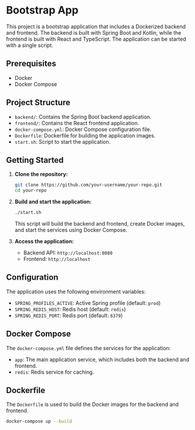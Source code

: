 # Bootstrap App

This project is a bootstrap application that includes a Dockerized backend and frontend. The backend is built with Spring Boot and Kotlin, while the frontend is built with React and TypeScript. The application can be started with a single script.

## Prerequisites

- Docker
- Docker Compose

## Project Structure

- `backend/`: Contains the Spring Boot backend application.
- `frontend/`: Contains the React frontend application.
- `docker-compose.yml`: Docker Compose configuration file.
- `Dockerfile`: Dockerfile for building the application images.
- `start.sh`: Script to start the application.

## Getting Started

1. **Clone the repository:**

   ```sh
   git clone https://github.com/your-username/your-repo.git
   cd your-repo
   ```

2. **Build and start the application:**

   ```sh
   ./start.sh
   ```

   This script will build the backend and frontend, create Docker images, and start the services using Docker Compose.

3. **Access the application:**

    - Backend API: `http://localhost:8080`
    - Frontend: `http://localhost`

## Configuration

The application uses the following environment variables:

- `SPRING_PROFILES_ACTIVE`: Active Spring profile (default: `prod`)
- `SPRING_REDIS_HOST`: Redis host (default: `redis`)
- `SPRING_REDIS_PORT`: Redis port (default: `6379`)

## Docker Compose

The `docker-compose.yml` file defines the services for the application:

- `app`: The main application service, which includes both the backend and frontend.
- `redis`: Redis service for caching.

## Dockerfile

The `Dockerfile` is used to build the Docker images for the backend and frontend.
```sh
docker-compose up --build
```